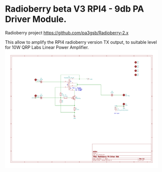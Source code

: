 # Radioberry beta V3 RPI4 - 9db PA Driver Module.

Radioberry project
https://github.com/pa3gsb/Radioberry-2.x

This allow to amplify the RPI4 radioberry version TX output, to suitable level for 10W QRP Labs Linear Power Amplifier.
![schema](https://github.com/cinosh07/Radioberry-Filters-Interface/blob/master/pa%20driver/pa-driver/schematic.png?raw=true)
